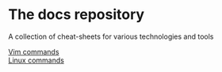 # The docs repository

A collection of cheat-sheets for various technologies and tools

[Vim commands](https://github.com/stefan1981/docs/blob/main/vim.md)  
[Linux commands](https://github.com/stefan1981/docs/blob/main/linux-commands.md)  

